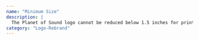 ```yaml
---
name: "Minimum Size"
description: |
  The Planet of Sound logo cannot be reduced below 1.5 inches for print or 115px for web without affecting its readability and recognizability. For favicons or social media icons, the logo without the text cannot be reduced below .44 inches or 32px.
category: "Logo-Rebrand"
---
```

